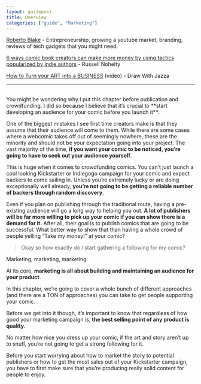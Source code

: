 ```yaml
---
layout: guidepost
title: Overview
categories: ["guide", "Marketing"]
---
```


[Roberto Blake](https://www.youtube.com/user/robertoblake2) - Entrepreneurship, growing a youtube market, branding, reviews of tech gadgets that you might need.

[6 ways comic book creators can make more money by using tactics popularized by indie authors](https://thecompletecreative.com/bettercomicbookmarketing/) - Russell Nohelty

[How to Turn your ART into a BUSINESS](https://www.youtube.com/watch?v=kh0vUxWc6ns) (video) - Draw With Jazza

<hr><br>
You might be wondering why I put this chapter before publication and crowdfunding. I did so because I believe that it’s crucial to **start developing an audience for your comic before you launch it**.

One of the biggest mistakes I see first time creators make is that they assume that their audience will come to them. While there are some cases where a webcomic takes off out of seemingly nowhere, these are the minority and should not be your expectation going into your project. The vast majority of the time, **if you want your comic to be noticed, you’re going to have to seek out your audience yourself**.

This is huge when it comes to crowdfunding comics. You can’t just launch a cool looking Kickstarter or Indiegogo campaign for your comic and expect backers to come sailing in. Unless you’re extremely lucky or are doing exceptionally well already, **you’re not going to be getting a reliable number of backers through random discovery**.

Even if you plan on publishing through the traditional route, having a pre-existing audience will go a long way to helping you out. **A lot of publishers will be far more willing to pick up your comic if you can show there is a demand for it.** After all, their goal is to publish comics that are going to be successful. What better way to show that than having a whole crowd of people yelling “Take my money!” at your comic?

> Okay so how exactly do I start gathering a following for my comic?

Marketing, marketing, marketing.

At its core, **marketing is all about building and maintaining an audience for your product**.

In this chapter, we’re going to cover a whole bunch of different approaches (and there are a TON of approaches) you can take to get people supporting your comic.

Before we get into it though, it’s important to know that regardless of how good your marketing campaign is, **the best selling point of any product is quality**.

No matter how nice you dress up your comic, if the art and story aren’t up to snuff, you’re not going to get a strong following for it.

Before you start worrying about how to market the story to potential publishers or how to get the most sales out of your Kickstarter campaign, you have to first make sure that you’re producing really solid content for people to enjoy.